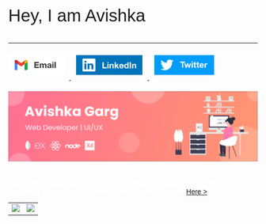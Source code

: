 <link rel="preconnect" href="https://fonts.gstatic.com">
<link href="https://fonts.googleapis.com/css2?family=Poppins:wght@400;500;600;700&display=swap" rel="stylesheet">
<p style="font-size:2.5em;font-family: 'Poppins', sans-serif;" >Hey, I am Avishka</p>
<hr style="border-color:white;" />
<a target="_blank" href="mailto:gargavishka@gmail.com" target="_blank">
<img style="padding:10px 10px 10px 0px;" height="40em" alt="Email" src="./Email.png" />
</a>
<a target="_blank" href="https://www.linkedin.com/in/avishka24/" target="_blank">
<img style="padding:10px;" height="40em" alt="LinkedIn" src="./Linkedin.png" />
</a>
<a target="_blank" href="https://twitter.com/Avishka_24" target="_blank">
<img style="padding:10px;" height="40em" alt="Twitter" src="./Twitter.png" />
</a>
<div style="padding: 20px 0px;"><img src="./bg.png" alt="Avishka's Github Banner"></div>
<p style="color:white;font-weight:500;font-family: 'Poppins', sans-serif;">
   I am a Web Developer and interested in front end development and UI Designing. Checkout my portfolio to know more about me <a href="https://avishka24.github.io/"> Here ></a>
</p>
<table width="100%">
  <tr>
    <td>
<img height="180em" src="https://github-readme-stats.vercel.app/api?username=avishka24&show_icons=true&hide_border=true&theme=dracula" /> </td>
 <td> <img height="180em" src="https://github-readme-stats.vercel.app/api/top-langs/?username=avishka24&show_icons=true&hide_border=true&layout=compact&langs_count=8&theme=dracula"/> </td>
  </tr>
 <table>
  